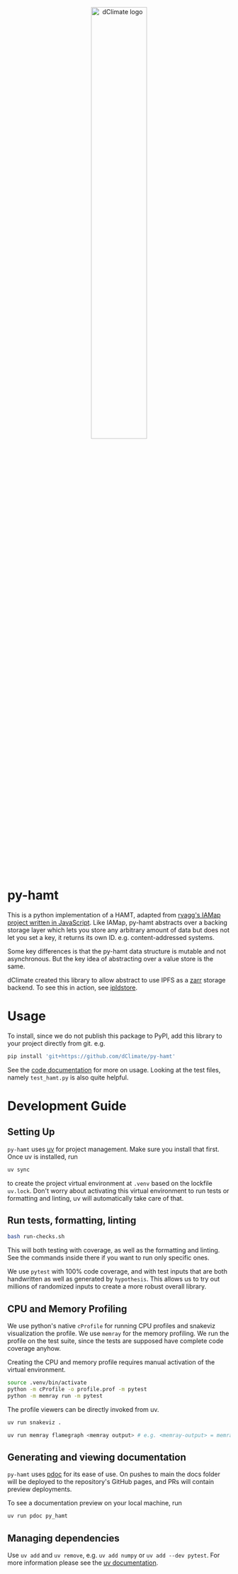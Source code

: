 <p align="center">
<a href="https://dclimate.net/" target="_blank" rel="noopener noreferrer">
<img width="50%" src="https://user-images.githubusercontent.com/41392423/173133333-79ef15d0-6671-4be3-ac97-457344e9e958.svg" alt="dClimate logo">
</a>
</p>

# py-hamt
This is a python implementation of a HAMT, adapted from [rvagg's IAMap project written in JavaScript](https://github.com/rvagg/iamap).
Like IAMap, py-hamt abstracts over a backing storage layer which lets you store any arbitrary amount of data but does not let you set a key, it returns its own ID. e.g. content-addressed systems.

Some key differences is that the py-hamt data structure is mutable and not asynchronous. But the key idea of abstracting over a value store is the same.

dClimate created this library to allow abstract to use IPFS as a [zarr](https://zarr.dev/) storage backend. To see this in action, see [ipldstore](https://github.com/dClimate/ipldstore).


# Usage
To install, since we do not publish this package to PyPI, add this library to your project directly from git. e.g.
```sh
pip install 'git+https://github.com/dClimate/py-hamt'
```
See the [code documentation](https://dclimate.github.io/py-hamt/py_hamt.html) for more on usage. Looking at the test files, namely `test_hamt.py` is also quite helpful.

# Development Guide
## Setting Up
`py-hamt` uses [uv](https://docs.astral.sh/uv/) for project management. Make sure you install that first.
Once uv is installed, run
```sh
uv sync
```
to create the project virtual environment at `.venv` based on the lockfile `uv.lock`. Don't worry about activating this virtual environment to run tests or formatting and linting, uv will automatically take care of that.

## Run tests, formatting, linting
```sh
bash run-checks.sh
```
This will both testing with coverage, as well as the formatting and linting. See the commands inside there if you want to run only specific ones.

We use `pytest` with 100% code coverage, and with test inputs that are both handwritten as well as generated by `hypothesis`. This allows us to try out millions of randomized inputs to create a more robust overall library.

## CPU and Memory Profiling
We use python's native `cProfile` for running CPU profiles and snakeviz visualization the profile. We use `memray` for the memory profiling. We run the profile on the test suite, since the tests are supposed have complete code coverage anyhow.

Creating the CPU and memory profile requires manual activation of the virtual environment.
```sh
source .venv/bin/activate
python -m cProfile -o profile.prof -m pytest
python -m memray run -m pytest
```
The profile viewers can be directly invoked from uv.
```sh
uv run snakeviz .
```
```sh
uv run memray flamegraph <memray output> # e.g. <memray-output> = memray-pytest.12398.bin
```

## Generating and viewing documentation
`py-hamt` uses [pdoc](https://pdoc.dev/) for its ease of use. On pushes to main the docs folder will be deployed to the repository's GitHub pages, and PRs will contain preview deployments.

To see a documentation preview on your local machine, run
```sh
uv run pdoc py_hamt
```

## Managing dependencies
Use `uv add` and `uv remove`, e.g. `uv add numpy` or `uv add --dev pytest`. For more information please see the [uv documentation](https://docs.astral.sh/uv/guides/projects/).
